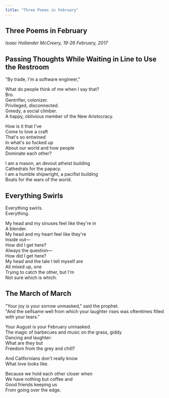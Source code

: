 ```yaml
---
title: "Three Poems in February"
---
```


Three Poems in February
---

*Isaac Hollander McCreery, 19-26 February, 2017*

## Passing Thoughts While Waiting in Line to Use the Restroom

"By trade, I'm a software engineer,"

What do people think of me when I say that?  
Bro.  
Gentrifier, colonizer.  
Privileged, disconnected.  
Greedy, a social climber.  
A happy, oblivious member of the New Aristocracy.

How is it that I've  
Come to love a craft  
That's so entwined  
In what's so fucked up  
About our world and how people  
Dominate each other?

I am a mason, an devout atheist building  
Cathedrals for the papacy.  
I am a humble shipwright, a pacifist building  
Boats for the wars of the world.

## Everything Swirls

Everything swirls.  
Everything.

My head and my sinuses feel like they're in  
A blender.  
My head and my heart feel like they're  
Inside out—  
How did I get here?  
Always the question—  
How did I get here?  
My head and the tale I tell myself are  
All mixed up, one  
Trying to catch the other, but I'm  
Not sure which is which.

## The March of March

"Your joy is your sorrow unmasked," said the prophet.  
"And the selfsame well from which your laughter rises was oftentimes filled with your tears."

Your August is your February unmasked.  
The magic of barbecues and music on the grass, giddy  
Dancing and laughter:  
What are they but  
Freedom from the grey and chill?

And Californians don't really know  
What love looks like.

Because we hold each other closer when  
We have nothing but coffee and  
Good friends keeping us  
From going over the edge.
